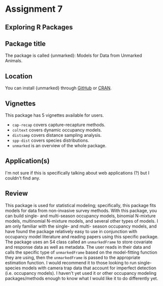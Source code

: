 # Assignment 7 
## Exploring R Packages

## Package title
The package is called {unmarked}: Models for Data from Unmarked Animals. 

## Location
You can install {unmarked} through [GitHub](https://github.com/rbchan/unmarked) or [CRAN](https://cran.r-project.org/web/packages/unmarked/index.html).

## Vignettes
This package has 5 vignettes available for users.

* `cap-recap` covers capture-recapture methods.
* `coltext` covers dynamic occupancy models.
* `distsamp` covers distance sampling analysis.
* `spp-dist` covers species distributions.
* `unmarked` is an overview of the whole package. 

## Application(s)
I'm not sure if this is specifically talking about web applications (?) but I couldn't find any.

## Review

This package is used for statistical modeling; specifically, this package fits models for data from non-invasive survey methods. With this package, you can build single- and multi-season occupancy models, binomial N-mixture models, multinomial N-mixture models, and several other types of models. I am only familiar with the single- and multi- season occupancy models, and have found the package relatively easy to use in conjunction with occupancy model literature and reading papers using this specific package. The package uses an S4 class called an `unmarkedFrame` to store covariate and response data as well as metadata. The user reads in their data and calls the specific type of `unmarkedFrame` based on the model-fitting function they are using, then the `unmarkedFrame` is passed to the appropriate estimation function. I would recommend it to those looking to run  single-species models with camera trap data that account for imperfect detection (i.e. occupancy models). I haven't yet used it or other occupancy modeling packages/methods enough to know what I would like it to do differently yet. 

